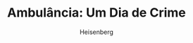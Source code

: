 ---
layout: post
author: Heisenberg
category: Filmes
post_date: '2022-05-25T03:33:09.376Z'
post_modified: '2022-05-25T03:33:09.376Z'
title: 'Ambulância: Um Dia de Crime'
description: 'O condecorado veterano Will Sharp, desesperado por dinheiro para cobrir as contas médicas de sua esposa, pede ajuda de uma pessoa que ele sabe que não deveria, seu irmão adotivo Danny. Um criminoso carismático, Danny oferece-lhe um serviço, o maior assalto a banco na história de Los Angeles. Com a sobrevivência de sua esposa em jogo, Will não pode dizer não.'
poster_path: /5XjQKmtfsiFFdBVDRhZFQvQq5AK.jpg
tmdb_id: 763285
imdb_id: tt4998632
runtime: 136
release_date: '2022-03-16'
genres:
  - Ação
  - Thriller
  - Crime
casts:
  - Jake Gyllenhaal
  - Yahya Abdul-Mateen II
  - Eiza González
  - Garret Dillahunt
  - Keir O'Donnell
  - Moses Ingram
crews:
  - Michael Bay
trailer: 6Y7TTeV08zk
certification: 14
adult: false
vote_average: 7.0
vote_count: 655
qualitys:
  - 1080p
  - 720p
audios:
  - Dual Áudio
  - Português
  - Inglês
extensions:
  - mkv
  - mp4
---